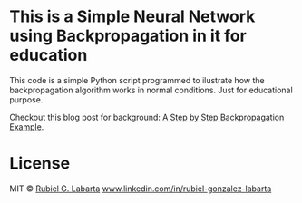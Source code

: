 # This is a Simple Neural Network using Backpropagation in it for education 

This code is a simple Python script programmed to ilustrate how the backpropagation algorithm works in normal conditions. Just for educational purpose.

Checkout this blog post for background: [A Step by Step Backpropagation Example](http://mattmazur.com/2015/03/17/a-step-by-step-backpropagation-example/).


# License 

MIT © [Rubiel G. Labarta](rubiel.labarta@gmail.com)
www.linkedin.com/in/rubiel-gonzalez-labarta